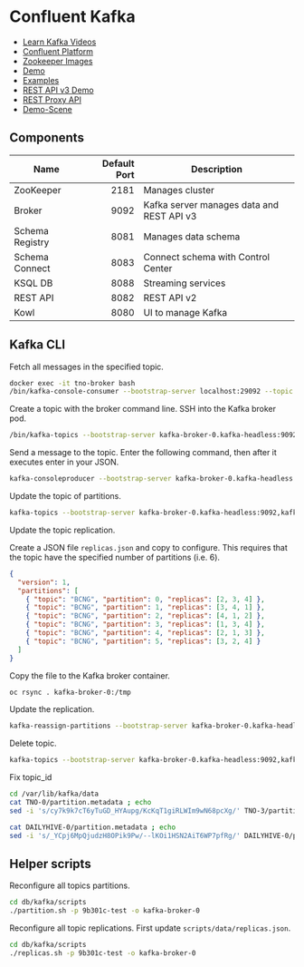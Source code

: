 # Confluent Kafka

- [Learn Kafka Videos](https://developer.confluent.io/learn-kafka/)
- [Confluent Platform](https://docs.confluent.io/platform/current/overview.html)
- [Zookeeper Images](https://hub.docker.com/r/confluentinc/cp-zookeeper)
- [Demo](https://github.com/confluentinc/cp-demo)
- [Examples](https://github.com/confluentinc/examples)
- [REST API v3 Demo](https://github.com/confluentinc/demo-scene/tree/master/adminrest)
- [REST Proxy API](https://docs.confluent.io/platform/current/kafka-rest/api.html)
- [Demo-Scene](https://github.com/confluentinc/demo-scene)

## Components

| Name            | Default Port | Description                               |
| --------------- | -----------: | ----------------------------------------- |
| ZooKeeper       |         2181 | Manages cluster                           |
| Broker          |         9092 | Kafka server manages data and REST API v3 |
| Schema Registry |         8081 | Manages data schema                       |
| Schema Connect  |         8083 | Connect schema with Control Center        |
| KSQL DB         |         8088 | Streaming services                        |
| REST API        |         8082 | REST API v2                               |
| Kowl            |         8080 | UI to manage Kafka                        |

## Kafka CLI

Fetch all messages in the specified topic.

```bash
docker exec -it tno-broker bash
/bin/kafka-console-consumer --bootstrap-server localhost:29092 --topic test --from-beginning
```

Create a topic with the broker command line.
SSH into the Kafka broker pod.

```bash
/bin/kafka-topics --bootstrap-server kafka-broker-0.kafka-headless:9092,kafka-broker-1.kafka-headless:9092,kafka-broker-2.kafka-headless:9092 --topic reporting --create --partitions 3 --replication-factor 1
```

Send a message to the topic.
Enter the following command, then after it executes enter in your JSON.

```bash
kafka-consoleproducer --bootstrap-server kafka-broker-0.kafka-headless:9092,kafka-broker-1.kafka-headless:9092,kafka-broker-2.kafka-headless:9092 --topic TNO
```

Update the topic of partitions.

```bash
kafka-topics --bootstrap-server kafka-broker-0.kafka-headless:9092,kafka-broker-1.kafka-headless:9092,kafka-broker-2.kafka-headless:9092 --alter --topic VBUZZ --partitions 6
```

Update the topic replication.

Create a JSON file `replicas.json` and copy to configure. This requires that the topic have the specified number of partitions (i.e. 6).

```json
{
  "version": 1,
  "partitions": [
    { "topic": "BCNG", "partition": 0, "replicas": [2, 3, 4] },
    { "topic": "BCNG", "partition": 1, "replicas": [3, 4, 1] },
    { "topic": "BCNG", "partition": 2, "replicas": [4, 1, 2] },
    { "topic": "BCNG", "partition": 3, "replicas": [1, 3, 4] },
    { "topic": "BCNG", "partition": 4, "replicas": [2, 1, 3] },
    { "topic": "BCNG", "partition": 5, "replicas": [3, 2, 4] }
  ]
}
```

Copy the file to the Kafka broker container.

```bash
oc rsync . kafka-broker-0:/tmp
```

Update the replication.

```bash
kafka-reassign-partitions --bootstrap-server kafka-broker-0.kafka-headless:9092,kafka-broker-1.kafka-headless:9092,kafka-broker-2.kafka-headless:9092 --reassignment-json-file replicas.json --execute
```

Delete topic.

```bash
kafka-topics --bootstrap-server kafka-broker-0.kafka-headless:9092,kafka-broker-1.kafka-headless:9092,kafka-broker-2.kafka-headless:9092 --delete --topic DAILYHIVE
```

Fix topic_id

```bash
cd /var/lib/kafka/data
cat TNO-0/partition.metadata ; echo
sed -i 's/cy7k9k7cT6yTuGD_HYAupg/KcKqT1giRLWIm9wN68pcXg/' TNO-3/partition.metadata

cat DAILYHIVE-0/partition.metadata ; echo
sed -i 's/_YCpj6MpQjudzH8OPik9Pw/--lKOi1HSN2AiT6WP7pfRg/' DAILYHIVE-0/partition.metadata
```

## Helper scripts

Reconfigure all topics partitions.

```bash
cd db/kafka/scripts
./partition.sh -p 9b301c-test -o kafka-broker-0
```

Reconfigure all topic replications. First update `scripts/data/replicas.json`.

```bash
cd db/kafka/scripts
./replicas.sh -p 9b301c-test -o kafka-broker-0
```
